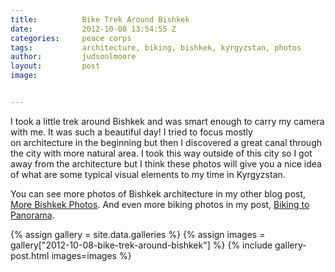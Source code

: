 ```yaml
---
title:			Bike Trek Around Bishkek
date:			2012-10-08 13:54:55 Z
categories:		peace corps 
tags:			architecture, biking, bishkek, kyrgyzstan, photos
author:			judsonlmoore
layout:			post
image:			


---
```


I took a little trek around Bishkek and was smart enough to carry my camera with me. It was such a beautiful day! I tried to focus mostly on architecture in the beginning but then I discovered a great canal through the city with more natural area. I took this way outside of this city so I got away from the architecture but I think these photos will give you a nice idea of what are some typical visual elements to my time in Kyrgyzstan.

You can see more photos of Bishkek architecture in my other blog post, [More Bishkek Photos](https://www.judsonlmoore.com/bishkek/more-bishkek-photos/). And even more biking photos in my post, [Biking to Panorama](https://www.judsonlmoore.com/life/biking-to-panorama/).

{% assign gallery = site.data.galleries %}
{% assign images = gallery["2012-10-08-bike-trek-around-bishkek"] %}
{% include gallery-post.html images=images %}
